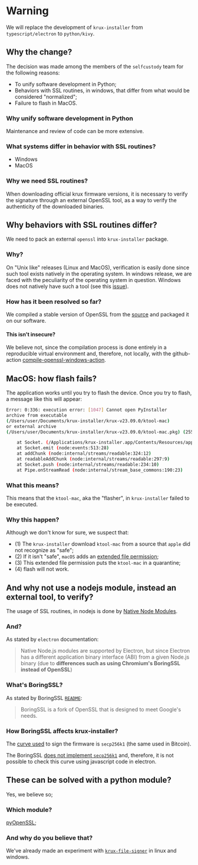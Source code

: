 # Warning

We will replace the development of `krux-installer` from `typescript/electron`
to `python/kivy`.

## Why the change?

The decision was made among the members of the `selfcustody`
team for the following reasons:

- To unify software development in Python;
- Behaviors with SSL routines, in windows,
  that differ from what would be considered "normalized";
- Failure to flash in MacOS.

### Why unify software development in Python

Maintenance and review of code can be more extensive.

### What systems differ in behavior with SSL routines?

- Windows
- MacOS

### Why we need SSL routines?

When downloading official krux firmware versions, it is necessary to verify
the signature through an external OpenSSL tool, as a way to verify the authenticity
of the downloaded binaries.

## Why behaviors with SSL routines differ?

We need to pack an external `openssl` into `krux-installer` package.

### Why?

On "Unix like" releases (Linux and MacOS), verification is easily done
since such tool exists natively in the operating system.
In windows release, we are faced with the peculiarity of the operating
system in question.  Windows does not natively have such a tool
(see this [issue](https://github.com/qlrd/krux-installer/issues/2)).

### How has it been resolved so far?

We compiled a stable version of OpenSSL from the
[source](https://github.com/openssl/openssl) and packaged it on our software.

#### This isn't insecure?

We believe not, since the compilation process
is done entirely in a reproducible virtual environment and,
therefore, not locally, with the github-action
[compile-openssl-windows-action](https://github.com/qlrd/compile-openssl-windows-action/actions).

## MacOS: how flash fails?

The application works until you try to flash the device. Once you try
to flash, a message like this will appear:

```bash
Error: 0:336: execution error: [1047] Cannot open PyInstaller
archive from executable
(/Users/user/Documents/krux-installer/krux-v23.09.0/ktool-mac)
or external archive
(/Users/user/Documents/krux-installer/krux-v23.09.0/ktool-mac.pkg) (255)

    at Socket. (/Applications/krux-installer.app/Contents/Resources/app.asar/dist-electron/main/index.js:6:381)
    at Socket.emit (node:events:513:28)
    at addChunk (node:internal/streams/readable:324:12)
    at readableAddChunk (node:internal/streams/readable:297:9)
    at Socket.push (node:internal/streams/readable:234:10)
    at Pipe.onStreamRead (node:internal/stream_base_commons:190:23)
```

### What this means?

This means that the `ktool-mac`, aka the "flasher",
in `krux-installer` failed to be executed.

### Why this happen?

Although we don't know for sure, we suspect that:

- (1) The `krux-installer` download `ktool-mac` from a source
that `apple` did not recognize as "safe";
- (2) If it isn't "safe", `macOS` adds an [extended file permission](https://apple.stackexchange.com/questions/42177/what-does-signify-in-unix-file-permissions);
- (3) This extended file permission puts the `ktool-mac` in a quarantine;
- (4) flash will not work.

## And why not use a nodejs module, instead an external tool, to verify?

The usage of SSL routines, in nodejs is done by
[Native Node Modules](https://www.electronjs.org/docs/latest/tutorial/using-native-node-modules).

### And?

As stated by `electron` documentation:

> Native Node.js modules are supported by Electron,
but since Electron has a different application binary interface (ABI)
from a given Node.js binary (due to **differences such as using Chromium's
BoringSSL instead of OpenSSL**)

### What's BoringSSL?

As stated by BoringSSL [`README`](https://github.com/google/boringssl):

> BoringSSL is a fork of OpenSSL that is designed to meet Google's needs.

### How BoringSSL affects krux-installer?

The [curve used](https://github.com/selfcustody/krux/blob/7add64a0fa8cdae65e49f8bd9bd0f7ff09e95e84/krux#L151)
to sign the firmware is `secp256k1` (the same used in Bitcoin).

The BoringSSL [does not implement
`secp256k1`](https://github.com/electron/electron/issues/32535) and,
therefore, it is not possible
to check this curve using javascript code in electron.

## These can be solved with a python module?

Yes, we believe so;

### Which module?

[pyOpenSSL](https://pypi.org/project/pyOpenSSL/);

### And why do you believe that?

We've already made an experiment with
[`krux-file-signer`](https://github.com/selfcustody/krux-file-signer/blob/c541dbc730f833d64c068245fae30a42bc3f2580/src/cli/verifyer.py#L97)
in linux and windows.
